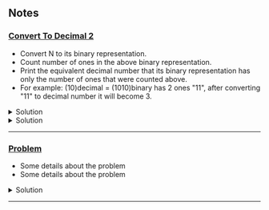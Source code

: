 ## Notes

### [Convert To Decimal 2](https://vjudge.net/problem/Gym-287309X)

- Convert N to its binary representation.
- Count number of ones in the above binary representation.
- Print the equivalent decimal number that its binary representation has only the number of ones that were counted above.
- For example: (10)decimal = (1010)binary has 2 ones "11", after converting "11" to decimal number it will become 3.
<details>
<summary>Solution</summary>
<pre>
<code>void solve(){
	int n; cin>> n;
	cout<< (1<< (__builtin_popcount(n))) - 1 << '\n';
}</code>
</pre>
</details>

<details>
<summary>Solution</summary>
<pre>
<code>void testcase(int ic){
	int n;
	cin>> n;
	int x = 0;
	while(n){
		x += (n&1);
		n >>= 1;
	}
	cout<< (1 << x) - 1 <<"\n";
}</code>
</pre>
</details>

---

### [Problem](linkToProblem)

- Some details about the problem
- Some details about the problem

<details>
<summary>Solution</summary>
<p>Some description about solution.</p>
<pre>
<code>void solve(){
	//some code
}</code>
</pre>
</details>

---
